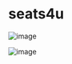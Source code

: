 # seats4u

![image](https://github.com/Shivangi-Sirsiwal/seats4u/assets/152037538/ce2cb354-6742-4e2f-9d79-40668a1d4b6d)

![image](https://github.com/Shivangi-Sirsiwal/seats4u/assets/152037538/c5457d2e-792b-4b6b-9fe6-94fe7683a9d7)
